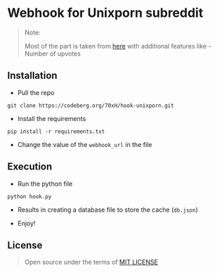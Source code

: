 # Webhook for Unixporn subreddit

> Note:
> 
> Most of the part is taken from [here](https://danwalker.com/python-discord-reddit-feed/) with additional features like - Number of upvotes

## Installation

* Pull the repo

```
git clone https://codeberg.org/70xH/hook-unixporn.git
```

* Install the requirements

```
pip install -r requirements.txt
```

* Change the value of the `webhook_url` in the file

## Execution

* Run the python file

```
python hook.py
```

* Results in creating a database file to store the cache (`db.json`)

* Enjoy!

## License

> Open source under the terms of [MIT LICENSE](https://opensource.org/licenses/MIT)
